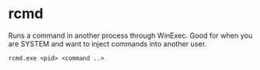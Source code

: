 # rcmd
Runs a command in another process through WinExec. Good for when you are SYSTEM and want to inject commands into another user.

```
rcmd.exe <pid> <command ..>
```
